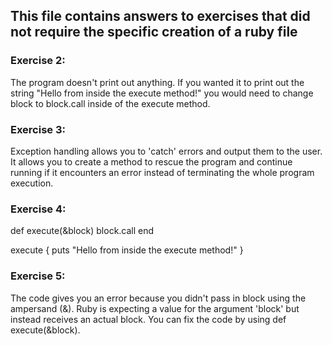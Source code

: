 ## This file contains answers to exercises that did not require the specific creation of a ruby file

### Exercise 2:
The program doesn't print out anything. If you wanted it to print out the string "Hello from inside the execute method!" you would need to change block to block.call inside of the execute method.

### Exercise 3:
Exception handling allows you to 'catch' errors and output them to the user. It allows you to create a method to rescue the program and continue running if it encounters an error instead of terminating the whole program execution.

### Exercise 4:
def execute(&block)
	block.call
end

execute { puts "Hello from inside the execute method!" }

### Exercise 5:
The code gives you an error because you didn't pass in block using the ampersand (&). Ruby is expecting a value for the argument 'block' but instead receives an actual block. You can fix the code by using def execute(&block).